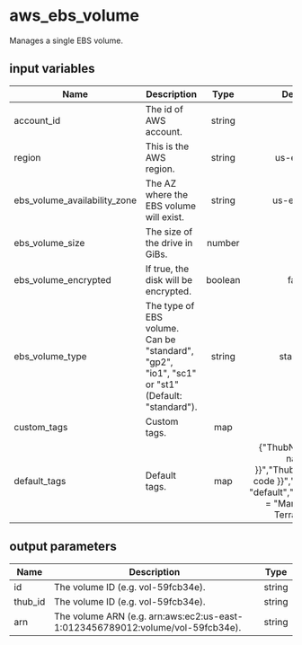 # aws_ebs_volume

Manages a single EBS volume.

## input variables

| Name | Description | Type | Default | Required |
|------|-------------|:----:|:-----:|:-----:|
|account_id|The id of AWS account.|string||Yes|
|region|This is the AWS region.|string|us-east-1|Yes|
|ebs_volume_availability_zone|The AZ where the EBS volume will exist.|string|us-east-1a|No|
|ebs_volume_size|The size of the drive in GiBs.|number|8|No|
|ebs_volume_encrypted|If true, the disk will be encrypted.|boolean|false|No|
|ebs_volume_type|The type of EBS volume. Can be "standard", "gp2", "io1", "sc1" or "st1" (Default: "standard").|string|standard|No|
|custom_tags|Custom tags.|map||No|
|default_tags|Default tags.|map|{"ThubName"= "{{ name }}","ThubCode"= "{{ code }}","ThubEnv"= "default","Description" = "Managed by TerraHub"}|No|

## output parameters

| Name | Description | Type |
|------|-------------|:----:|
|id|The volume ID (e.g. vol-59fcb34e).|string|
|thub_id|The volume ID (e.g. vol-59fcb34e).|string|
|arn|The volume ARN (e.g. arn:aws:ec2:us-east-1:0123456789012:volume/vol-59fcb34e).|string|
